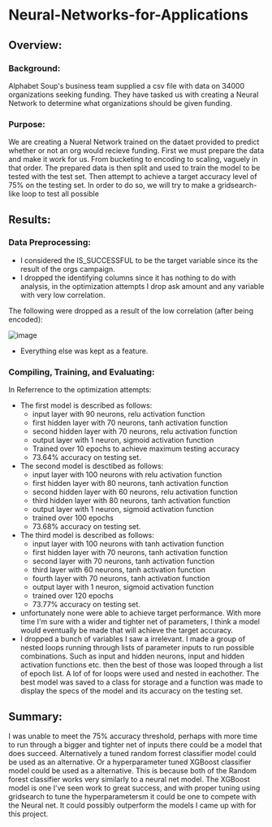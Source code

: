 # Neural-Networks-for-Applications
## Overview:
### Background:
Alphabet Soup's business team supplied a csv file with data on 34000 organizations seeking funding. They have tasked us with creating a Neural Network to determine what organizations should be given funding.
### Purpose:
We are creating a Nueral Network trained on the dataet provided to predict whether or not an org would recieve funding. First we must prepare the data and make it work for us. From bucketing to encoding to scaling, vaguely in that order. The prepared data is then split and used to train the model to be tested with the test set. Then attempt to achieve a target accuracy level of 75% on the testing set. In order to do so, we will try to make a gridsearch-like loop to test all possible 
## Results:
### Data Preprocessing:
- I considered the IS_SUCCESSFUL to be the target variable since its the result of the orgs campaign.
- I dropped the identifying columns since it has nothing to do with analysis, in the optimization attempts I drop ask amount and any variable with very low correlation.

The following were dropped as a result of the low correlation (after being encoded):

![image](https://user-images.githubusercontent.com/71575748/167300766-32339027-cdea-4bfd-b22a-7302f7a717a2.png)

- Everything else was kept as a feature.
### Compiling, Training, and Evaluating:
In Referrence to the optimization attempts:
- The first model is described as follows:
  - input layer with 90 neurons, relu activation function
  - first hidden layer with 70 neurons, tanh activation function
  - second hidden layer with 70 neurons, relu activation function
  - output layer with 1 neuron, sigmoid activation function
  - Trained over 10 epochs to achieve maximum testing accuracy
  - 73.64% accuracy on testing set.
- The second model is desctibed as follows:
  - input layer with 100 neurons with relu activation function
  - first hidden layer with 80 neurons, tanh activation function
  - second hidden layer with 60 neurons, relu activation function
  - third hidden layer with 80 neurons, tanh activation function
  - output layer with 1 neuron, sigmoid activation function
  - trained over 100 epochs
  - 73.68% accuracy on testing set.
- The third model is described as follows:
  - input layer with 100 neurons with tanh activation function
  - first hidden layer with 70 neurons, tanh activation function
  - second layer with 70 neurons, tanh activation function
  - third layer with 60 neurons, tanh activation function
  - fourth layer with 70 neurons, tanh activation function 
  - output layer with 1 neuron, sigmoid activation function
  - trained over 120 epochs
  - 73.77% accuracy on testing set.
- unfortunately none were able to achieve target performance. With more time I'm sure with a wider and tighter net of parameters, I think a model would eventually be made that will achieve the target accuracy.
- I dropped a bunch of variables I saw a irrelevant. I made a group of nested loops running through lists of parameter inputs to run possible combinations. Such as input and hidden neurons, input and hidden activation functions etc. then the best of those was looped through a list of epoch list. A lof of for loops were used and nested in eachother. The best model was saved to a class for storage and a function was made to display the specs of the model and its accuracy on the testing set.
## Summary:
I was unable to meet the 75% accuracy threshold, perhaps with more time to run through a bigger and tighter net of inputs there could be a model that does succeed. Alternatively a tuned random forrest classifier model could be used as an alternative. Or a hyperparameter tuned XGBoost classifier model could be used as a alternative. This is because both of the Random forest classifier works very similarly to a neural net model. The XGBoost model is one I've seen work to great success, and with proper tuning using gridsearch to tune the hyperparametersm it could be one to compete with the Neural net. It could possibly outperform the models I came up with for this project.
